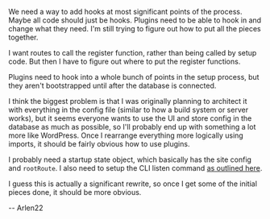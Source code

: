 We need a way to add hooks at most significant points of the process. Maybe all code should just be hooks. Plugins need to be able to hook in and change what they need. I'm still trying to figure out how to put all the pieces together. 

I want routes to call the register function, rather than being called by setup code. But then I have to figure out where to put the register functions. 

Plugins need to hook into a whole bunch of points in the setup process, but they aren't bootstrapped until after the database is connected. 

I think the biggest problem is that I was originally planning to architect it with everything in the config file (similar to how a build system or server works), but it seems everyone wants to use the UI and store config in the database as much as possible, so I'll probably end up with something a lot more like WordPress. Once I rearrange everything more logically using imports, it should be fairly obvious how to use plugins. 

I probably need a startup state object, which basically has the site config and `rootRoute`. I also need to setup the CLI listen command [as outlined here](https://talk.tiddlywiki.org/t/mws-how-simple-can-we-make-the-cli-for-mws/12460). 

I guess this is actually a significant rewrite, so once I get some of the initial pieces done, it should be more obvious. 

-- Arlen22